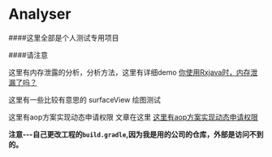 # Analyser

####这里全部是个人测试专用项目

####请注意

这里有内存泄露的分析，分析方法，这里有详细demo  [你使用Rxjava时，内存泄漏了吗？](http://www.jianshu.com/p/c720ec2b5383)

这里有一些比较有意思的 surfaceView 绘图测试

这里有aop方案实现动态申请权限   文章在这里 [这里有aop方案实现动态申请权限](http://www.jianshu.com/p/ea4cc77bf984)


**注意---自己更改工程的`build.gradle`,因为我是用的公司的仓库，外部是访问不到的。**



